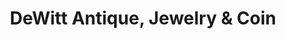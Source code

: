 ---
title: "DeWitt Antique, Jewelry & Coin"
url: /east-syracuse/dewitt-antique-jewelry-and-coin/
shop: pawnbroker
---
